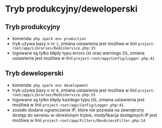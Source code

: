 # Tryb produkcyjny/deweloperski

## Tryb produkcyjny

* komenda: `php spark env production`
* tryb używa bazy o nr `1`, zmiana ustawienia jest możliwa w linii `project-root/app/Libraries/RedisService.php:15`
* logowane są tylko błędy typu errors (`4`) oraz warnings (`5`), zmiana ustawienia jest możliwa w linii `project-root/app/Config/Logger.php:41`

## Tryb deweloperski

* komenda: `php spark env development`
* tryb używa bazy o nr `0`, zmiana ustawienia jest możliwa w linii `project-root/app/Libraries/RedisService.php:15`
* logowane są tylko błędy każdego typu (`9`), zmiana ustawienia jest możliwa w linii `project-root/app/Config/Logger.php:41`
* zostało dodane ograniczenie IP, które nie pozwala na zewnętrzny dostęp do serwisu w określonym trybie,
modyfikacja dostępnych IP jest możliwa w linii `project-root/app/Filters/DevAccessFilter.php:14`
